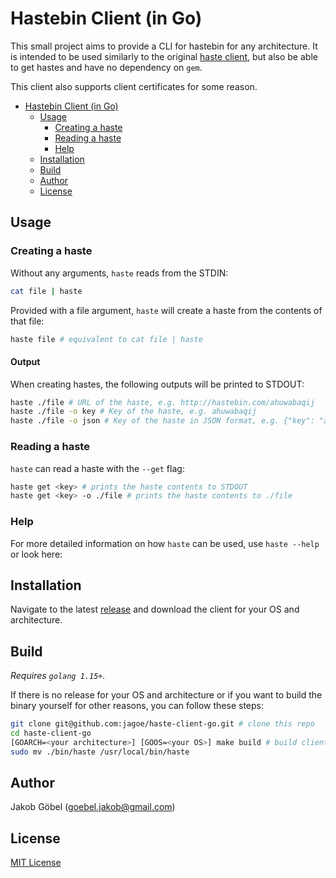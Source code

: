 # Hastebin Client (in Go)

This small project aims to provide a CLI for hastebin for any architecture. It is intended to be used similarly to the
original [haste client](https://github.com/seejohnrun/haste-client), but also be able to get hastes and have no dependency on
`gem`.

This client also supports client certificates for some reason.

* [Hastebin Client (in Go)](#hastebin-client-in-go)
  * [Usage](#usage)
    * [Creating a haste](#creating-a-haste)
    * [Reading a haste](#reading-a-haste)
    * [Help](#help)
  * [Installation](#installation)
  * [Build](#build)
  * [Author](#author)
  * [License](#license)

## Usage

### Creating a haste

Without any arguments, `haste` reads from the STDIN:

```bash
cat file | haste
```

Provided with a file argument, `haste` will create a haste from the contents of that file:

```bash
haste file # equivalent to cat file | haste
```

#### Output

When creating hastes, the following outputs will be printed to STDOUT:

```bash
haste ./file # URL of the haste, e.g. http://hastebin.com/ahuwabaqij
haste ./file -o key # Key of the haste, e.g. ahuwabaqij
haste ./file -o json # Key of the haste in JSON format, e.g. {"key": "ahuwabaqij"}
```

### Reading a haste

`haste` can read a haste with the `--get` flag:

```bash
haste get <key> # prints the haste contents to STDOUT
haste get <key> -o ./file # prints the haste contents to ./file
```

### Help

For more detailed information on how `haste` can be used, use `haste --help` or look here:

<!-- BEGIN:HELP OUTPUT -->
<!-- TODO: generate help and add here -->
<!-- END:HELP OUTPUT -->

## Installation

Navigate to the latest [release](https://github.com/jagoe/haste-client-go/releases) and download the client for your OS and architecture.

## Build

_Requires `golang 1.15+`._

If there is no release for your OS and architecture or if you want to build the binary yourself for other reasons,
you can follow these steps:

```bash
git clone git@github.com:jagoe/haste-client-go.git # clone this repo
cd haste-client-go
[GOARCH=<your architecture>] [GOOS=<your OS>] make build # build client
sudo mv ./bin/haste /usr/local/bin/haste
```

## Author

Jakob Göbel (goebel.jakob@gmail.com)

## License

[MIT License](./LICENSE)
